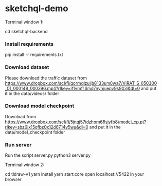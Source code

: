 # sketchql-demo

Terminal window 1:

cd sketchql-backend

### Install requirements
pip install -r requirements.txt

### Download dataset
Please download the traffic dataset from https://www.dropbox.com/scl/fi/qormqlzuijb8133um0wa7/VIRAT_S_050300_01_000148_000396.mp4?rlkey=if1vmf14md7nynjuepv9s903j&dl=0 and put it in the data/videos/ folder

### Download model checkpoint
Download from https://www.dropbox.com/scl/fi/5jnqj57idzhpm68sjyfb8/model_cp.pt?rlkey=sbz0ix15ofbz0x12d6714v5wu&dl=0 and put it in the data/model_checkpoint folder

### Run server
Run the script server.py
python3 server.py

Terminal window 2:

cd tldraw-v1
yarn install
yarn start:core
open localhost://5422 in your browser



